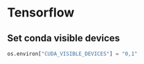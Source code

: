 # Tensorflow

## Set conda visible devices

```python
os.environ["CUDA_VISIBLE_DEVICES"] = "0,1"
```
